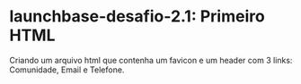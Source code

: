# launchbase-desafio-2.1: Primeiro HTML

Criando um arquivo html que contenha um favicon e um header com 3 links: Comunidade, Email e Telefone.

